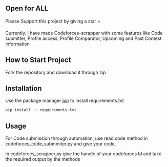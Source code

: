 ## Open for ALL

Please Support this project by giving a star ⭐️

Currently, I have made Codeforces-scrapper with some features like Code submitter, Profile access, Profile Comparator, Upcoming and Past Contest Information

## How to Start Project

Fork the repository and download it through zip

## Installation
Use the package manager [pip](https://pip.pypa.io/en/stable/) to install requirements.txt

```bash
pip install -r requirements.txt
```

## Usage

For Code submission through automation, use read code method in codeforces_code_submmiter.py and give your code.

In codeforces_scrapper.py give the handle of your codeforces Id and take the required output by the methods

